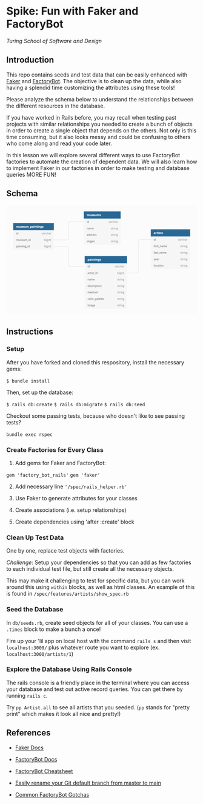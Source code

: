 # Spike: Fun with Faker and FactoryBot

*Turing School of Software and Design*

## Introduction

This repo contains seeds and test data that can be easily enhanced with [Faker](https://github.com/faker-ruby/faker) and [FactoryBot](https://github.com/thoughtbot/factory_bot/blob/master/GETTING_STARTED.md). The objective is to clean up the data, while also having a splendid time customizing the attributes using these tools!

Please analyze the schema below to understand the relationships between the different resources in the database.

If you have worked in Rails before, you may recall when testing past projects with similar relationships you needed to create a bunch of objects in order to create a single object that depends on the others. Not only is this time consuming, but it also looks messy and could be confusing to others who come along and read your code later.

In this lesson we will explore several different ways to use FactoryBot factories to automate the creation of dependent data. We will also learn how to implement Faker in our factories in order to make testing and database queries MORE FUN!

## Schema

![Schema](/public/schema.png)

## Instructions

### Setup

After you have forked and cloned this respository, install the necessary gems:

`$ bundle install`

Then, set up the database:

`$ rails db:create`
`$ rails db:migrate`
`$ rails db:seed`

Checkout some passing tests, because who doesn't like to see passing tests?

`bundle exec rspec`

### Create Factories for Every Class

1. Add gems for Faker and FactoryBot:

`gem 'factory_bot_rails'`
`gem 'faker'`

2. Add necessary line `'/spec/rails_helper.rb'`

3. Use Faker to generate attributes for your classes

4. Create associations (i.e. setup relationships)

5. Create dependencies using 'after :create' block

### Clean Up Test Data

One by one, replace test objects with factories.

*Challenge*: Setup your dependencies so that you can add as few factories to each individual test file, but still create all the necessary objects.

This may make it challenging to test for specific data, but you can work around this using `within` blocks, as well as html classes. An example of this is found in `/spec/features/artists/show_spec.rb`

### Seed the Database

In `db/seeds.rb`, create seed objects for all of your classes. You can use a `.times` block to make a bunch a once!

Fire up your 'lil app on local host with the command `rails s` and then visit `localhost:3000/` plus whatever route you want to explore (ex. `localhost:3000/artists/1`)

### Explore the Database Using Rails Console

The rails console is a friendly place in the terminal where you can access your database and test out active record queries. You can get there by running `rails c`.

Try `pp Artist.all` to see all artists that you seeded. (`pp` stands for "pretty print" which makes it look all nice and pretty!)

## References

* [Faker Docs](https://github.com/faker-ruby/faker)

* [FactoryBot Docs](https://github.com/thoughtbot/factory_bot/blob/master/GETTING_STARTED.md)

* [FactoryBot Cheatsheet](https://devhints.io/factory_bot)

* [Easily rename your Git default branch from master to main](https://www.hanselman.com/blog/EasilyRenameYourGitDefaultBranchFromMasterToMain.aspx)

* [Common FactoryBot Gotchas](https://makandracards.com/rails_cheat_sheets/48119-common-factorybot-gotchas)
